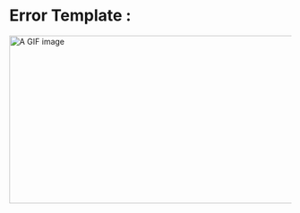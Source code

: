
# Error Template : 

<img src="error_404.gif" alt="A GIF image" width="600" height="300" align="center">
